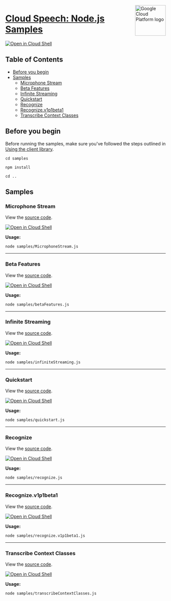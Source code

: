 [//]: # "This README.md file is auto-generated, all changes to this file will be lost."
[//]: # "To regenerate it, use `python -m synthtool`."
<img src="https://avatars2.githubusercontent.com/u/2810941?v=3&s=96" alt="Google Cloud Platform logo" title="Google Cloud Platform" align="right" height="96" width="96"/>

# [Cloud Speech: Node.js Samples](https://github.com/googleapis/nodejs-speech)

[![Open in Cloud Shell][shell_img]][shell_link]



## Table of Contents

* [Before you begin](#before-you-begin)
* [Samples](#samples)
  * [Microphone Stream](#microphone-stream)
  * [Beta Features](#beta-features)
  * [Infinite Streaming](#infinite-streaming)
  * [Quickstart](#quickstart)
  * [Recognize](#recognize)
  * [Recognize.v1p1beta1](#recognize.v1p1beta1)
  * [Transcribe Context Classes](#transcribe-context-classes)

## Before you begin

Before running the samples, make sure you've followed the steps outlined in
[Using the client library](https://github.com/googleapis/nodejs-speech#using-the-client-library).

`cd samples`

`npm install`

`cd ..`

## Samples



### Microphone Stream

View the [source code](https://github.com/googleapis/nodejs-speech/blob/master/samples/MicrophoneStream.js).

[![Open in Cloud Shell][shell_img]](https://console.cloud.google.com/cloudshell/open?git_repo=https://github.com/googleapis/nodejs-speech&page=editor&open_in_editor=samples/MicrophoneStream.js,samples/README.md)

__Usage:__


`node samples/MicrophoneStream.js`


-----




### Beta Features

View the [source code](https://github.com/googleapis/nodejs-speech/blob/master/samples/betaFeatures.js).

[![Open in Cloud Shell][shell_img]](https://console.cloud.google.com/cloudshell/open?git_repo=https://github.com/googleapis/nodejs-speech&page=editor&open_in_editor=samples/betaFeatures.js,samples/README.md)

__Usage:__


`node samples/betaFeatures.js`


-----




### Infinite Streaming

View the [source code](https://github.com/googleapis/nodejs-speech/blob/master/samples/infiniteStreaming.js).

[![Open in Cloud Shell][shell_img]](https://console.cloud.google.com/cloudshell/open?git_repo=https://github.com/googleapis/nodejs-speech&page=editor&open_in_editor=samples/infiniteStreaming.js,samples/README.md)

__Usage:__


`node samples/infiniteStreaming.js`


-----




### Quickstart

View the [source code](https://github.com/googleapis/nodejs-speech/blob/master/samples/quickstart.js).

[![Open in Cloud Shell][shell_img]](https://console.cloud.google.com/cloudshell/open?git_repo=https://github.com/googleapis/nodejs-speech&page=editor&open_in_editor=samples/quickstart.js,samples/README.md)

__Usage:__


`node samples/quickstart.js`


-----




### Recognize

View the [source code](https://github.com/googleapis/nodejs-speech/blob/master/samples/recognize.js).

[![Open in Cloud Shell][shell_img]](https://console.cloud.google.com/cloudshell/open?git_repo=https://github.com/googleapis/nodejs-speech&page=editor&open_in_editor=samples/recognize.js,samples/README.md)

__Usage:__


`node samples/recognize.js`


-----




### Recognize.v1p1beta1

View the [source code](https://github.com/googleapis/nodejs-speech/blob/master/samples/recognize.v1p1beta1.js).

[![Open in Cloud Shell][shell_img]](https://console.cloud.google.com/cloudshell/open?git_repo=https://github.com/googleapis/nodejs-speech&page=editor&open_in_editor=samples/recognize.v1p1beta1.js,samples/README.md)

__Usage:__


`node samples/recognize.v1p1beta1.js`


-----




### Transcribe Context Classes

View the [source code](https://github.com/googleapis/nodejs-speech/blob/master/samples/transcribeContextClasses.js).

[![Open in Cloud Shell][shell_img]](https://console.cloud.google.com/cloudshell/open?git_repo=https://github.com/googleapis/nodejs-speech&page=editor&open_in_editor=samples/transcribeContextClasses.js,samples/README.md)

__Usage:__


`node samples/transcribeContextClasses.js`






[shell_img]: https://gstatic.com/cloudssh/images/open-btn.png
[shell_link]: https://console.cloud.google.com/cloudshell/open?git_repo=https://github.com/googleapis/nodejs-speech&page=editor&open_in_editor=samples/README.md
[product-docs]: https://cloud.google.com/speech-to-text/docs/
